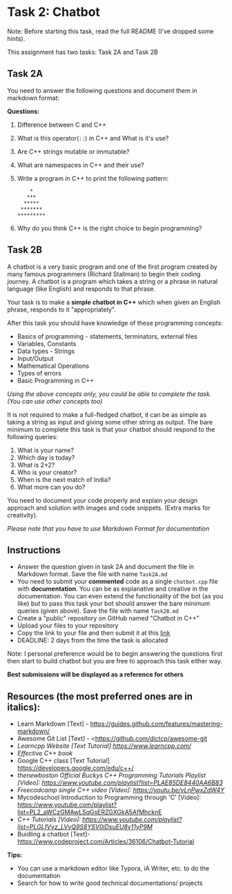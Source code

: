 # Task 2: Chatbot

Note: Before starting this task, read the full README (I've dropped some hints).

This assignment has two tasks: Task 2A and Task 2B

## Task 2A

You need to answer the following questions and document them in markdown format:

**Questions:**

1. Difference between C and C++

2. What is this operator(`::`) in C++ and What is it's use?

3. Are C++ strings mutable or immutable?

4. What are namespaces in C++ and their use?

5. Write a program in C++ to print the following pattern:

   ```
       *
      ***
     *****
    *******
   *********
   ```

6. Why do you think C++ is the right choice to begin programming?

## Task 2B

A chatbot is a very basic program and one of the first program created by many famous programmers (Richard Stallman) to begin their coding journey. A chatbot is a program which takes a string or a phrase in natural language (like English) and responds to that phrase.

Your task is to make a **simple chatbot in C++** which when given an English phrase, responds to it "appropriately". 

After this task you should have knowledge of these programming concepts:

- Basics of programming - statements, terminators, external files
- Variables, Constants
- Data types - Strings
- Input/Output
- Mathematical Operations
- Types of errors
- Basic Programming in C++

*Using the above concepts only, you could be able to complete the task. (You can use other concepts too)*

It is not required to make a full-fledged chatbot, it can be as simple as taking a string as input and giving some other string as output. The bare minimum to complete this task is that your chatbot should respond to the following queries:

1. What is your name?
2. Which day is today?
3. What is 2+2?
4. Who is your creator?
5. When is the next match of India?
6. What more can you do?

You need to document your code properly and explain your design approach and solution with images and code snippets. (Extra marks for creativity). 

*Please note that you have to use Markdown Format for documentation*

## Instructions

- Answer the question given in task 2A and document the file in Markdown format. Save the file with name `Task2A.md`
- You need to submit your **commented** code as a single `chatbot.cpp` file with **documentation**. You can be as explanative and creative in the documentation. You can even extend the functionality of the bot (as you like) but to pass this task your bot should answer the bare minimum queries (given above). Save the file with name `Task2B.md`
- Create a "public" repository on GitHub named "Chatbot in C++"
- Upload your files to your repository
- Copy the link to your file and then submit it at this [link](https://forms.gle/1vmyin13ofkLY6Mb9) 
- DEADLINE: 2 days from the time the task is allocated

Note: I personal preference would be to begin answering the questions first then start to build chatbot but you are free to approach this task either way.

**Best submissions will be displayed as a reference for others**

## Resources (the most preferred ones are in italics):

- Learn Markdown [Text] - <https://guides.github.com/features/mastering-markdown/>
- Awesome Git List [Text] - <https://github.com/dictcp/awesome-git
- *Learncpp Website  [Text Tutorial] https://www.learncpp.com/*
- *Effective C++ book*
- Google C++ class [Text Tutorial] <https://developers.google.com/edu/c++/>
- *thenewboston Official Buckys C++ Programming Tutorials Playlist [Video]: https://www.youtube.com/playlist?list=PLAE85DE8440AA6B83*
- *Freecodcamp single C++ video [Video]: https://youtu.be/vLnPwxZdW4Y*
- Mycodeschool Introduction to Programming through 'C' [Video]: https://www.youtube.com/playlist?list=PL2_aWCzGMAwLSqGsERZGXGkA5AfMhcknE
- *C++ Tutorials [Video]: https://www.youtube.com/playlist?list=PLGLfVvz_LVvQ9S8YSV0iDsuEU8v11yP9M*
- Buidling a chatbot [Text]- <https://www.codeproject.com/Articles/36106/Chatbot-Tutorial>

**Tips:**

- You can use a markdown editor like Typora, iA Writer, etc. to do the documentation 
- Search for how to write good technical documentations/ projects
